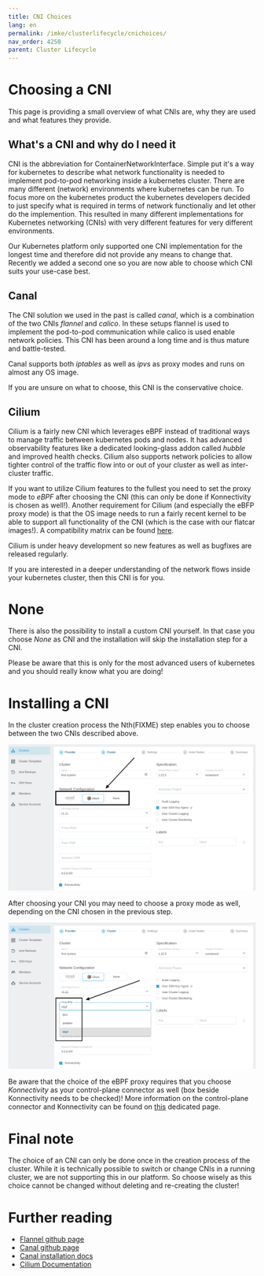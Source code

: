 ```yaml
---
title: CNI Choices
lang: en
permalink: /imke/clusterlifecycle/cnichoices/
nav_order: 4250
parent: Cluster Lifecycle
---
```


# Choosing a CNI

This page is providing a small overview of what CNIs are, why they are used and what features they provide.


## What's a CNI and why do I need it

CNI is the abbreviation for ContainerNetworkInterface. Simple put it's a way for kubernetes to describe what
network functionality is needed to implement pod-to-pod networking inside a kubernetes cluster. There
are many different (network) environments where kubernetes can be run. To focus more on the kubernetes
product the kubernetes developers decided to just specify what is required in terms of network functionaliy
and let other do the implemention. This resulted in many different implementations for Kubernetes networking
(CNIs) with very different features for very different environments.

Our Kubernetes platform only supported one CNI implementation for the longest time and therefore did not
provide any means to change that. Recently we added a second one so you are now able to choose which CNI
suits your use-case best.


## Canal

The CNI solution we used in the past is called *canal*, which is a combination of the two CNIs *flannel*
and *calico*. In these setups flannel is used to implement the pod-to-pod communication while calico is
used enable network policies. This CNI has been around a long time and is thus mature and battle-tested.

Canal supports both *iptables* as well as *ipvs* as proxy modes and runs on almost any OS image.

If you are unsure on what to choose, this CNI is the conservative choice.


## Cilium

Cilium is a fairly new CNI which leverages eBPF instead of traditional ways to manage traffic between
kubernetes pods and nodes. It has advanced observability features like a dedicated looking-glass addon
called *hubble* and improved health checks. Cilium also supports network policies to allow tighter
control of the traffic flow into or out of your cluster as well as inter-cluster traffic.

If you want to utilize Cilium features to the fullest you need to set the proxy mode to *eBPF* after
choosing the CNI (this can only be done if Konnectivity is chosen as well!). Another requirement for
Cilium (and especially the eBFP proxy mode) is that the OS image needs to run a fairly recent kernel
to be able to support all functionality of the CNI (which is the case with our flatcar images!).
A compatibility matrix can be found [here](https://docs.cilium.io/en/stable/operations/system_requirements/).

Cilium is under heavy development so new features as well as bugfixes are released regularly.

If you are interested in a deeper understanding of the network flows inside your kubernetes cluster,
then this CNI is for you.


# None

There is also the possibility to install a custom CNI yourself. In that case you choose *None* as
CNI and the installation will skip the installation step for a CNI.

Please be aware that this is only for the most advanced users of kubernetes and you should really
know what you are doing!


# Installing a CNI

In the cluster creation process the Nth(FIXME) step enables you to choose between the two CNIs described
above.

![choose CNI](choosing_cni.png)

After choosing your CNI you may need to choose a proxy mode as well, depending on the CNI chosen
in the previous step.

![choose proxy](choosing_proxy_mode.png)

Be aware that the choice of the eBPF proxy requires that you choose *Konnectivity* as your control-plane
connector as well (box beside Konnectivity needs to be checked)! More information on the control-plane
connector and Konnectivity can be found on [this](/imke/clusterlifecycle/control-plane-connector) dedicated
page.


# Final note

The choice of an CNI can only be done once in the creation process of the cluster. While it is technically
possible to switch or change CNIs in a running cluster, we are not supporting this in our platform. So choose
wisely as this choice cannot be changed without deleting and re-creating the cluster!



# Further reading

* [Flannel github page](https://github.com/flannel-io/flannel)
* [Canal github page](https://github.com/projectcalico/canal)
* [Canal installation docs](https://projectcalico.docs.tigera.io/getting-started/kubernetes/flannel/flannel)
* [Cilium Documentation](https://docs.cilium.io/en/stable/)
